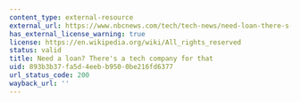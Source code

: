 ```yaml
---
content_type: external-resource
external_url: https://www.nbcnews.com/tech/tech-news/need-loan-there-s-tech-company-n1079916
has_external_license_warning: true
license: https://en.wikipedia.org/wiki/All_rights_reserved
status: valid
title: Need a loan? There's a tech company for that
uid: 893b3b37-fa5d-4eeb-b950-0be216fd6377
url_status_code: 200
wayback_url: ''
---
```

